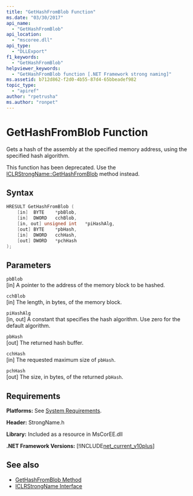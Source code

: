 ```yaml
---
title: "GetHashFromBlob Function"
ms.date: "03/30/2017"
api_name:
  - "GetHashFromBlob"
api_location:
  - "mscoree.dll"
api_type:
  - "DLLExport"
f1_keywords:
  - "GetHashFromBlob"
helpviewer_keywords:
  - "GetHashFromBlob function [.NET Framework strong naming]"
ms.assetid: b712d862-f2d0-4b55-87d4-65bbeadef982
topic_type:
  - "apiref"
author: "rpetrusha"
ms.author: "ronpet"
---
```


# GetHashFromBlob Function

Gets a hash of the assembly at the specified memory address, using the specified hash algorithm.

This function has been deprecated. Use the [ICLRStrongName::GetHashFromBlob](../hosting/iclrstrongname-gethashfromblob-method.md) method instead.

## Syntax

```cpp
HRESULT GetHashFromBlob (
    [in]  BYTE    *pbBlob,
    [in]  DWORD   cchBlob,
    [in, out] unsigned int   *piHashAlg,
    [out] BYTE    *pbHash,
    [in]  DWORD   cchHash,
    [out] DWORD   *pchHash
);
```

## Parameters

`pbBlob`\
[in] A pointer to the address of the memory block to be hashed.

`cchBlob`\
[in] The length, in bytes, of the memory block.

`piHashAlg`\
[in, out] A constant that specifies the hash algorithm. Use zero for the default algorithm.

`pbHash`\
[out] The returned hash buffer.

`cchHash`\
[in] The requested maximum size of `pbHash`.

`pchHash`\
[out] The size, in bytes, of the returned `pbHash`.

## Requirements

**Platforms:** See [System Requirements](../../get-started/system-requirements.md).

**Header:** StrongName.h

**Library:** Included as a resource in MsCorEE.dll

**.NET Framework Versions:** [!INCLUDE[net_current_v10plus](../../../../includes/net-current-v10plus-md.md)]

## See also

- [GetHashFromBlob Method](../hosting/iclrstrongname-gethashfromblob-method.md)
- [ICLRStrongName Interface](../hosting/iclrstrongname-interface.md)
